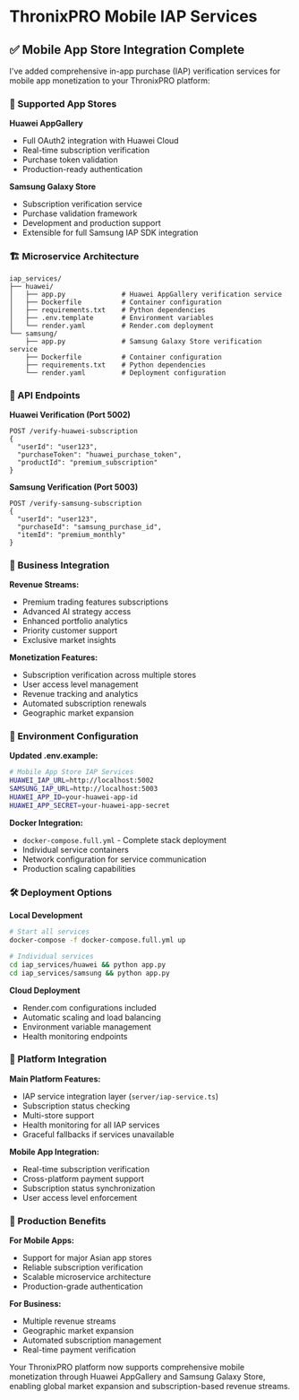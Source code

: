 # ThronixPRO Mobile IAP Services

## ✅ Mobile App Store Integration Complete

I've added comprehensive in-app purchase (IAP) verification services for mobile app monetization to your ThronixPRO platform:

### 📱 Supported App Stores

**Huawei AppGallery**
- Full OAuth2 integration with Huawei Cloud
- Real-time subscription verification
- Purchase token validation
- Production-ready authentication

**Samsung Galaxy Store**
- Subscription verification service
- Purchase validation framework
- Development and production support
- Extensible for full Samsung IAP SDK integration

### 🏗 Microservice Architecture

```
iap_services/
├── huawei/
│   ├── app.py              # Huawei AppGallery verification service
│   ├── Dockerfile          # Container configuration
│   ├── requirements.txt    # Python dependencies
│   ├── .env.template       # Environment variables
│   └── render.yaml         # Render.com deployment
└── samsung/
    ├── app.py              # Samsung Galaxy Store verification service
    ├── Dockerfile          # Container configuration
    ├── requirements.txt    # Python dependencies
    └── render.yaml         # Deployment configuration
```

### 🚀 API Endpoints

**Huawei Verification (Port 5002)**
```
POST /verify-huawei-subscription
{
  "userId": "user123",
  "purchaseToken": "huawei_purchase_token",
  "productId": "premium_subscription"
}
```

**Samsung Verification (Port 5003)**
```
POST /verify-samsung-subscription
{
  "userId": "user123", 
  "purchaseId": "samsung_purchase_id",
  "itemId": "premium_monthly"
}
```

### 💼 Business Integration

**Revenue Streams:**
- Premium trading features subscriptions
- Advanced AI strategy access
- Enhanced portfolio analytics
- Priority customer support
- Exclusive market insights

**Monetization Features:**
- Subscription verification across multiple stores
- User access level management
- Revenue tracking and analytics
- Automated subscription renewals
- Geographic market expansion

### 🔧 Environment Configuration

**Updated .env.example:**
```bash
# Mobile App Store IAP Services
HUAWEI_IAP_URL=http://localhost:5002
SAMSUNG_IAP_URL=http://localhost:5003
HUAWEI_APP_ID=your-huawei-app-id
HUAWEI_APP_SECRET=your-huawei-app-secret
```

**Docker Integration:**
- `docker-compose.full.yml` - Complete stack deployment
- Individual service containers
- Network configuration for service communication
- Production scaling capabilities

### 🛠 Deployment Options

**Local Development**
```bash
# Start all services
docker-compose -f docker-compose.full.yml up

# Individual services
cd iap_services/huawei && python app.py
cd iap_services/samsung && python app.py
```

**Cloud Deployment**
- Render.com configurations included
- Automatic scaling and load balancing
- Environment variable management
- Health monitoring endpoints

### 🔗 Platform Integration

**Main Platform Features:**
- IAP service integration layer (`server/iap-service.ts`)
- Subscription status checking
- Multi-store support
- Health monitoring for all IAP services
- Graceful fallbacks if services unavailable

**Mobile App Integration:**
- Real-time subscription verification
- Cross-platform payment support
- Subscription status synchronization
- User access level enforcement

### 🎯 Production Benefits

**For Mobile Apps:**
- Support for major Asian app stores
- Reliable subscription verification
- Scalable microservice architecture
- Production-grade authentication

**For Business:**
- Multiple revenue streams
- Geographic market expansion
- Automated subscription management
- Real-time payment verification

Your ThronixPRO platform now supports comprehensive mobile monetization through Huawei AppGallery and Samsung Galaxy Store, enabling global market expansion and subscription-based revenue streams.